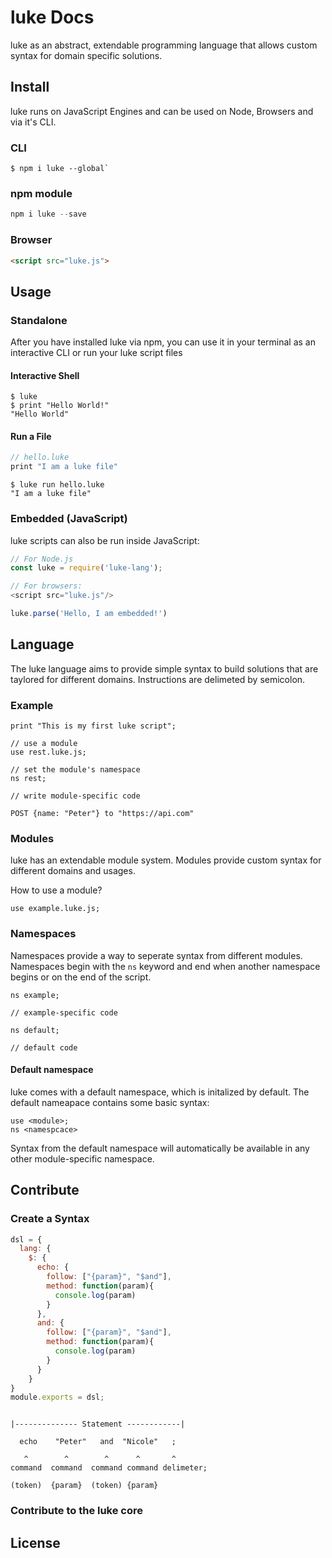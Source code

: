 # luke Docs

luke as an abstract, extendable programming language that allows custom syntax for domain specific solutions.


## Install

luke runs on JavaScript Engines and can be used on Node, Browsers and via it's CLI.


### CLI

```shell
$ npm i luke --global`
```


### npm module

```javascript
npm i luke --save
```

### Browser

```html
<script src="luke.js">
```

## Usage

### Standalone

After you have installed luke via npm, you can use it in your terminal as an interactive CLI or run your luke script files

#### Interactive Shell

```shell
$ luke
$ print "Hello World!"
"Hello World"
```

#### Run a File

```javascript
// hello.luke
print "I am a luke file"
```


```shell
$ luke run hello.luke
"I am a luke file"
```


### Embedded (JavaScript)

luke scripts can also be run inside JavaScript:

```javascript
// For Node.js
const luke = require('luke-lang');

// For browsers:
<script src="luke.js"/>
```

```javascript
luke.parse('Hello, I am embedded!')
```

## Language

The luke language aims to provide simple syntax to build solutions that are taylored for different domains.
Instructions are delimeted by semicolon.


### Example

```luke
print "This is my first luke script";

// use a module
use rest.luke.js;

// set the module's namespace
ns rest;

// write module-specific code

POST {name: "Peter"} to "https://api.com"

```

### Modules

luke has an extendable module system. Modules provide custom syntax for different domains and usages.

How to use a module?

```luke
use example.luke.js;
```

### Namespaces

Namespaces provide a way to seperate syntax from different modules. Namespaces begin with the `ns` keyword and end when another namespace begins or on the end of the script.

```luke
ns example;

// example-specific code

ns default;

// default code
```

#### Default namespace

luke comes with a default namespace, which is initalized by default. The default nameapace contains some basic syntax:

```luke
use <module>;
ns <namespcace>
```

Syntax from the default namespace will automatically be available in any other module-specific namespace.



## Contribute

### Create a Syntax


```javascript
dsl = {
  lang: {
    $: {
      echo: {
        follow: ["{param}", "$and"],
        method: function(param){
          console.log(param)
        }
      },
      and: {
        follow: ["{param}", "$and"],
        method: function(param){
          console.log(param)
        }
      }
    }
}
module.exports = dsl;
```



```luke

|-------------- Statement ------------|

  echo    "Peter"   and  "Nicole"   ;

   ^        ^        ^      ^       ^
command  command  command command delimeter;

(token)  {param}  (token) {param}

```



### Contribute to the luke core

## License